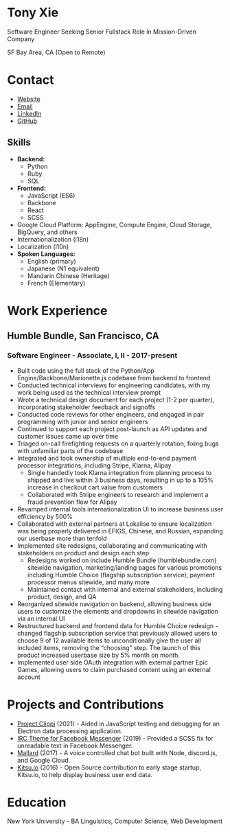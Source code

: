 # Tony Xie
Software Engineer Seeking Senior Fullstack Role in Mission-Driven Company

SF Bay Area, CA (Open to Remote) 

# Contact
- [Website](http://tonyxie.co)
- [Email](tony@tonyxie.co)
- [LinkedIn](https://linkedin.com/in/tianyi-xie)
- [GitHub](https://github.com/txie1993)


## Skills
- **Backend:**
    - Python
    - Ruby
    - SQL
- **Frontend:**
    - JavaScript (ES6)
    - Backbone
    - React
    - SCSS
- Google Cloud Platform: AppEngine, Compute Engine, Cloud Storage, BigQuery, and others
- Internationalization (i18n)
- Localization (l10n)
- **Spoken Languages:**  
    - English (primary)
    - Japanese (N1 equivalent)
    - Mandarin Chinese (Heritage)
    - French (Elementary)


# Work Experience
## Humble Bundle, San Francisco, CA 
### Software Engineer - Associate, I, II - 2017-present
- Built code using the full stack of the Python/App Engine/Backbone/Marionette.js codebase from backend to frontend
- Conducted technical interviews for engineering candidates, with my work being used as the technical interview prompt
- Wrote a technical design document for each project (1-2 per quarter), incorporating stakeholder feedback and signoffs
- Conducted code reviews for other engineers, and engaged in pair programming with junior and senior engineers
- Continued to support each project post-launch as API updates and customer issues came up over time
- Triaged on-call firefighting requests on a quarterly rotation, fixing bugs with unfamiliar parts of the codebase
- Integrated and took ownership of multiple end-to-end payment processor integrations, including Stripe, Klarna, Alipay
    - Single handedly took Klarna integration from planning process to shipped and live within 3 business days, resulting in up to a 105% increase in checkout cart value from customers
    - Collaborated with Stripe engineers to research and implement a fraud prevention flow for Alipay
- Revamped internal tools internationalization UI to increase business user efficiency by 500%
- Collaborated with external partners at Lokalise to ensure localization was being properly delivered in EFIGS, Chinese, and Russian, expanding our userbase more than tenfold
- Implemented site redesigns, collaborating and communicating with stakeholders on product and design each step
    - Redesigns worked on include Humble Bundle (humblebundle.com) sitewide navigation, marketing/landing pages for various promotions including Humble Choice (flagship subscription service), payment processor menus sitewide, and many more
    - Maintained contact with internal and external stakeholders, including product, design, and QA
- Reorganized sitewide navigation on backend, allowing business side users to customize the elements and dropdowns in sitewide navigation via an internal UI
- Restructured backend and frontend data for Humble Choice redesign - changed flagship subscription service that previously allowed users to choose 9 of 12 available items to unconditionally give the user all included items, removing the “choosing” step. The launch of this product increased userbase size by 5% month on month.
- Implemented user side OAuth integration with external partner Epic Games, allowing users to claim purchased content using an external account

# Projects and Contributions
- [Project Clippi](https://github.com/vinceau/project-clippi) (2021) - Aided in JavaScript testing and debugging for an Electron data processing application.
- [IRC Theme for Facebook Messenger](https://chrome.google.com/webstore/detail/irc-inspired-theme-for-fa/jkocbkfbiljhcdjopoeijnhnichhpefb?hl=en) (2019) - Provided a SCSS fix for unreadable text in Facebook Messenger.
- [Mallard](https://github.com/txie1993/mallard) (2017) - A voice controlled chat bot built with Node, discord.js, and Google Cloud.
- [Kitsu.io](https://kitsu.io/) (2016) - Open Source contribution to early stage startup, Kitsu.io, to help display business user end data.

# Education
New York University - BA Linguistics, Computer Science, Web Development
